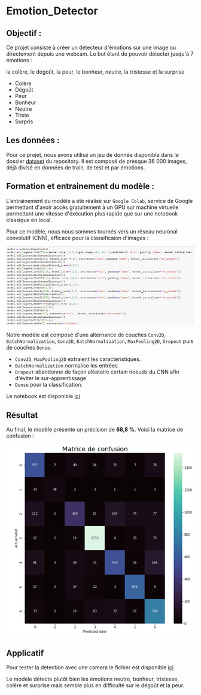 # Emotion_Detector

## Objectif :

Ce projet consiste à créer un détecteur d'émotions sur une image ou directement depuis une webcam. Le but étant de pouvoir détecter jusqu'à 7 émotions :

 la colère, le dégoût, la peur, le bonheur, neutre, la tristesse et la surprise

* Colère
* Dégoût
* Peur
* Bonheur
* Neutre
* Triste
* Surpris

## Les données :

Pour ce projet, nous avons utilisé un jeu de donnée disponible dans le dossier [dataset](./dataset) du repository. Il est composé de presque 36 000 images, déjà divisé en données de train, de test et par émotions.


## Formation et entrainement du modèle :

L'entrainement du modèle a été réalisé sur `Google Colab`, service de Google permettant d'avoir accès gratuitement à un GPU sur machine virtuelle permettant une vitesse d'éxécution plus rapide que sur une notebook classique en local. 

Pour ce modèle, nous nous sommes tournés vers un réseau neuronal convolutif (CNN), efficace pour la classificaion d'images : 

![](Images/CNN.PNG)

Notre modèle est composé d'une alternance de couches `Conv2D`, `BatchNormalization`, `Conv2D`, `BatchNormalization`, `MaxPooling2D`, `Dropout` puis de couches `Dense`.

* `Conv2D`, `MaxPooling2D` extraient les caractéristiques.
* `BatchNormalization` normalise les entrées
* `Dropout` abandonne de façon aléatoire certain noeuds du CNN afin d'éviter le sur-apprentissage
* `Dense` pour la classification.

Le notebook est disponible [ici](./classification_model_collab.ipynb)

## Résultat

Au final, le modèle présente un précision de **68,8 %**. Voici la matrice de confusion : 

![](Images/confusion_matrix.PNG)

## Applicatif

Pour tester la detection avec une camera le fichier est disponible [ici](Test_Model.ipynb)


Le modèle détecte plutôt bien les émotions neutre, bonheur, tristesse, colère et surprise mais semble plus en difficulté sur le dégoût et la peur.
